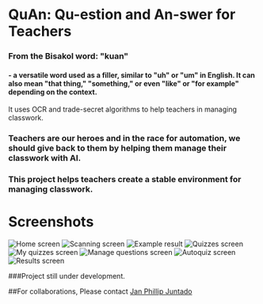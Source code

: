 # QuAn: Qu-estion and An-swer for Teachers

### From the Bisakol word: "kuan" 
#### - a versatile word used as a filler, similar to "uh" or "um" in English. It can also mean "that thing," "something," or even "like" or "for example" depending on the context.
It uses OCR and trade-secret algorithms to help teachers in managing classwork.
### Teachers are our heroes and in the race for automation, we should give back to them by helping them manage their classwork with AI.
### This project helps teachers create a stable environment for managing classwork.

# Screenshots

![Home screen](screenshots/01_home_screen.png)
![Scanning screen](screenshots/02_scanning_screen.png)
![Example result](screenshots/02_1_example_result.png)
![Quizzes screen](screenshots/03_quizzes_screen.png)
![My quizzes screen](screenshots/04_my_quizzes_screen.png)
![Manage questions screen](screenshots/05_manage_questions_screen.png)
![Autoquiz screen](screenshots/06_auto_quiz_screen.png)
![Results screen](screenshots/07_results_screen.png)

###Project still under development.

##For collaborations, Please contact [Jan Phillip Juntado](mailto:juntado38@gmail.com)
